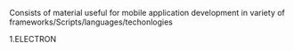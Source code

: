 Consists of material useful for mobile application development in variety of frameworks/Scripts/languages/techonlogies

1.ELECTRON
